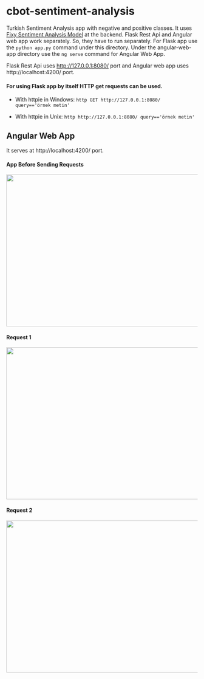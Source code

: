 # cbot-sentiment-analysis

Turkish Sentiment Analysis app with negative and positive classes. It uses [Fixy Sentiment Analysis Model](https://github.com/Fixy-TR/fixy) at the backend. Flask Rest Api and Angular web app work separately. So, they have to run separately. For Flask app use the ```python app.py``` command under this directory. Under the angular-web-app directory use the ```ng serve``` command for Angular Web App.

Flask Rest Api uses http://127.0.0.1:8080/ port and Angular web app uses http://localhost:4200/ port. 

#### For using Flask app by itself HTTP get requests can be used.

* With httpie in Windows: ``` http GET http://127.0.0.1:8080/ query=='örnek metin' ```

* With httpie in Unix: ```http http://127.0.0.1:8080/ query=='örnek metin' ```

## Angular Web App
It serves at http://localhost:4200/ port.

#### App Before Sending Requests

<img src="https://github.com/fzehracetin/cbot-sentiment-analysis/blob/master/images/sentiment%20analysis.JPG" width=700 height=400>

#### Request 1

<img src="https://github.com/fzehracetin/cbot-sentiment-analysis/blob/master/images/deneme1.JPG" width=700 height=400>

#### Request 2

<img src="https://github.com/fzehracetin/cbot-sentiment-analysis/blob/master/images/deneme2.JPG" width=700 height=400>




